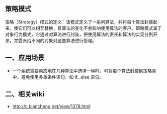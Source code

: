 ## 策略模式

策略（Strategy）模式的定义：该模式定义了一系列算法，并将每个算法封装起来，使它们可以相互替换，且算法的变化不会影响使用算法的客户。策略模式属于对象行为模式，它通过对算法进行封装，把使用算法的责任和算法的实现分割开来，并委派给不同的对象对这些算法进行管理。

## 一、应用场景

- 一个系统需要动态地在几种算法中选择一种时，可将每个算法封装到策略类中。避免使用多重条件语句，如 if...else 语句。

## 二、相关wiki

- http://c.biancheng.net/view/1378.html

